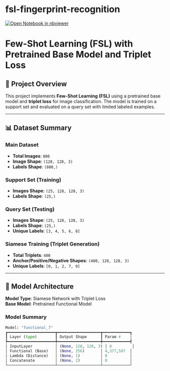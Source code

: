 ﻿# fsl-fingerprint-recognition
[![Open Notebook in nbviewer](https://img.shields.io/badge/render-nbviewer-orange.svg)](https://nbviewer.org/github/Mahdi-Savoji/fsl-fingerprint-recognition/blob/main/fsl-fingerprint-recognition.ipynb)


# Few-Shot Learning (FSL) with Pretrained Base Model and Triplet Loss  

## 📌 Project Overview  
This project implements **Few-Shot Learning (FSL)** using a pretrained base model and **triplet loss** for image classification. The model is trained on a support set and evaluated on a query set with limited labeled examples.  

---

## 📊 Dataset Summary  
### Main Dataset  
- **Total Images**: `800`  
- **Image Shape**: `(128, 128, 3)`  
- **Labels Shape**: `(800,)`  

### Support Set (Training)  
- **Images Shape**: `(25, 128, 128, 3)`  
- **Labels Shape**: `(25,)`  

### Query Set (Testing)  
- **Images Shape**: `(25, 128, 128, 3)`  
- **Labels Shape**: `(25,)`  
- **Unique Labels**: `[3, 4, 5, 6, 8]`  

### Siamese Training (Triplet Generation)  
- **Total Triplets**: `400`  
- **Anchor/Positive/Negative Shapes**: `(400, 128, 128, 3)`  
- **Unique Labels**: `[0, 1, 2, 7, 9]`  

---

## 🧠 Model Architecture  
**Model Type**: Siamese Network with Triplet Loss  
**Base Model**: Pretrained Functional Model  

### Model Summary  
```python
Model: "functional_7"
┏━━━━━━━━━━━━━━━━━━━━━┳━━━━━━━━━━━━━━━━━━━┳━━━━━━━━━━━━┓
┃ Layer (type)        ┃ Output Shape      ┃ Param #    ┃
┡━━━━━━━━━━━━━━━━━━━━━╇━━━━━━━━━━━━━━━━━━━╇━━━━━━━━━━━━┩
│ InputLayer          │ (None, 128, 128, 3) │ 0         │
│ Functional (Base)   │ (None, 256)       │ 4,377,507  │
│ Lambda (Distance)   │ (None, 1)         │ 0          │
│ Concatenate         │ (None, 2)         │ 0          │
└─────────────────────┴───────────────────┴────────────┘
